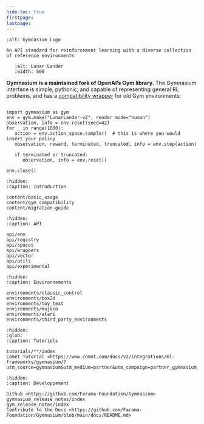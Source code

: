 ```yaml
---
hide-toc: true
firstpage:
lastpage:
---
```


```{project-logo} _static/img/gymnasium-text.png
:alt: Gymnasium Logo
```

```{project-heading}
An API standard for reinforcement learning with a diverse collection of reference environments
```

```{figure} _static/videos/box2d/lunar_lander.gif
   :alt: Lunar Lander
   :width: 500
```

**Gymnasium is a maintained fork of OpenAI’s Gym library.** The Gymnasium interface is simple, pythonic, and capable of representing general RL problems, and has a [compatibility wrapper](content/gym_compatibility) for old Gym environments:

```{code-block} python

import gymnasium as gym
env = gym.make("LunarLander-v2", render_mode="human")
observation, info = env.reset(seed=42)
for _ in range(1000):
   action = env.action_space.sample()  # this is where you would insert your policy
   observation, reward, terminated, truncated, info = env.step(action)

   if terminated or truncated:
      observation, info = env.reset()

env.close()
```

```{toctree}
:hidden:
:caption: Introduction

content/basic_usage
content/gym_compatibility
content/migration-guide
```

```{toctree}
:hidden:
:caption: API

api/env
api/registry
api/spaces
api/wrappers
api/vector
api/utils
api/experimental
```

```{toctree}
:hidden:
:caption: Environnements

environments/classic_control
environments/box2d
environments/toy_text
environments/mujoco
environments/atari
environments/third_party_environments
```

```{toctree}
:hidden:
:glob:
:caption: Tutoriels

tutorials/**/index
Comet Tutorial <https://www.comet.com/docs/v2/integrations/ml-frameworks/gymnasium/?utm_source=gymnasium&utm_medium=partner&utm_campaign=partner_gymnasium_2023&utm_content=docs_gymnasium>
```

```{toctree}
:hidden:
:caption: Développement

Github <https://github.com/Farama-Foundation/Gymnasium>
gymnasium_release_notes/index
gym_release_notes/index
Contribute to the Docs <https://github.com/Farama-Foundation/Gymnasium/blob/main/docs/README.md>
```
